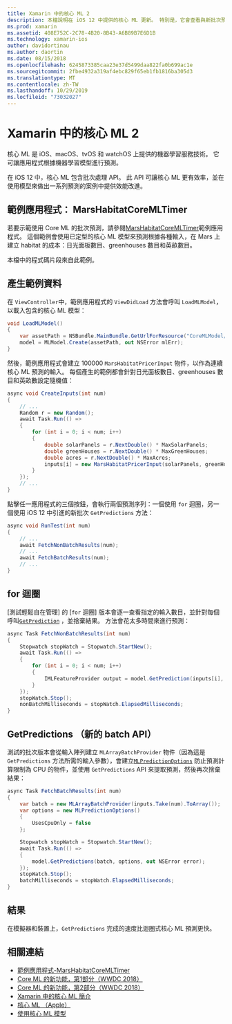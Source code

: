 ```yaml
---
title: Xamarin 中的核心 ML 2
description: 本檔說明在 iOS 12 中提供的核心 ML 更新。 特別是，它會查看與新批次預測 API 相關聯的效能改進。
ms.prod: xamarin
ms.assetid: 408E752C-2C78-4B20-8B43-A6B89B7E6D1B
ms.technology: xamarin-ios
author: davidortinau
ms.author: daortin
ms.date: 08/15/2018
ms.openlocfilehash: 6245873385caa23e37d5499daa822fa0b699ac1e
ms.sourcegitcommit: 2fbe4932a319af4ebc829f65eb1fb1816ba305d3
ms.translationtype: MT
ms.contentlocale: zh-TW
ms.lasthandoff: 10/29/2019
ms.locfileid: "73032027"
---
```

# <a name="core-ml-2-in-xamarinios"></a>Xamarin 中的核心 ML 2

核心 ML 是 iOS、macOS、tvOS 和 watchOS 上提供的機器學習服務技術。 它可讓應用程式根據機器學習模型進行預測。

在 iOS 12 中，核心 ML 包含批次處理 API。 此 API 可讓核心 ML 更有效率，並在使用模型來做出一系列預測的案例中提供效能改進。

## <a name="sample-app-marshabitatcoremltimer"></a>範例應用程式： MarsHabitatCoreMLTimer

若要示範使用 Core ML 的批次預測，請參閱[MarsHabitatCoreMLTimer](https://docs.microsoft.com/samples/xamarin/ios-samples/ios12-marshabitatcoremltimer)範例應用程式。 這個範例會使用已定型的核心 ML 模型來預測根據各種輸入，在 Mars 上建立 habitat 的成本：日光面板數目、greenhouses 數目和英畝數目。

本檔中的程式碼片段來自此範例。

## <a name="generate-sample-data"></a>產生範例資料

在 `ViewController`中，範例應用程式的 `ViewDidLoad` 方法會呼叫 `LoadMLModel`，以載入包含的核心 ML 模型：

```csharp
void LoadMLModel()
{
    var assetPath = NSBundle.MainBundle.GetUrlForResource("CoreMLModel/MarsHabitatPricer", "mlmodelc");
    model = MLModel.Create(assetPath, out NSError mlErr);
}
```

然後，範例應用程式會建立 100000 `MarsHabitatPricerInput` 物件，以作為連續核心 ML 預測的輸入。 每個產生的範例都會針對日光面板數目、greenhouses 數目和英畝數設定隨機值：

```csharp
async void CreateInputs(int num)
{
    // ...
    Random r = new Random();
    await Task.Run(() =>
    {
        for (int i = 0; i < num; i++)
        {
            double solarPanels = r.NextDouble() * MaxSolarPanels;
            double greenHouses = r.NextDouble() * MaxGreenHouses;
            double acres = r.NextDouble() * MaxAcres;
            inputs[i] = new MarsHabitatPricerInput(solarPanels, greenHouses, acres);
        }
    });
    // ...
}
```

點擊任一應用程式的三個按鈕，會執行兩個預測序列：一個使用 `for` 迴圈，另一個使用 iOS 12 中引進的新批次 `GetPredictions` 方法：

```csharp
async void RunTest(int num)
{
    // ...
    await FetchNonBatchResults(num);
    // ...
    await FetchBatchResults(num);
    // ...
}
```

## <a name="for-loop"></a>for 迴圈

[測試輕鬆自在管理] 的 [`for` 迴圈] 版本會逐一查看指定的輸入數目，並針對每個呼叫[`GetPrediction`](xref:CoreML.MLModel.GetPrediction*) ，並捨棄結果。 方法會花太多時間來進行預測：

```csharp
async Task FetchNonBatchResults(int num)
{
    Stopwatch stopWatch = Stopwatch.StartNew();
    await Task.Run(() =>
    {
        for (int i = 0; i < num; i++)
        {
            IMLFeatureProvider output = model.GetPrediction(inputs[i], out NSError error);
        }
    });
    stopWatch.Stop();
    nonBatchMilliseconds = stopWatch.ElapsedMilliseconds;
}
```

## <a name="getpredictions-new-batch-api"></a>GetPredictions （新的 batch API）

測試的批次版本會從輸入陣列建立 `MLArrayBatchProvider` 物件（因為這是 `GetPredictions` 方法所需的輸入參數），會建立[`MLPredictionOptions`](xref:CoreML.MLPredictionOptions)
防止預測計算限制為 CPU 的物件，並使用 `GetPredictions` API 來提取預測，然後再次捨棄結果：

```csharp
async Task FetchBatchResults(int num)
{
    var batch = new MLArrayBatchProvider(inputs.Take(num).ToArray());
    var options = new MLPredictionOptions()
    {
        UsesCpuOnly = false
    };

    Stopwatch stopWatch = Stopwatch.StartNew();
    await Task.Run(() =>
    {
        model.GetPredictions(batch, options, out NSError error);
    });
    stopWatch.Stop();
    batchMilliseconds = stopWatch.ElapsedMilliseconds;
}
```

## <a name="results"></a>結果

在模擬器和裝置上，`GetPredictions` 完成的速度比迴圈式核心 ML 預測更快。

## <a name="related-links"></a>相關連結

- [範例應用程式-MarsHabitatCoreMLTimer](https://docs.microsoft.com/samples/xamarin/ios-samples/ios12-marshabitatcoremltimer)
- [Core ML 的新功能，第1部分（WWDC 2018）](https://developer.apple.com/videos/play/wwdc2018/708/)
- [Core ML 的新功能，第2部分（WWDC 2018）](https://developer.apple.com/videos/play/wwdc2018/709/)
- [Xamarin 中的核心 ML 簡介](https://docs.microsoft.com/xamarin/ios/platform/introduction-to-ios11/coreml)
- [核心 ML （Apple）](https://developer.apple.com/documentation/coreml?language=objc)
- [使用核心 ML 模型](https://developer.apple.com/machine-learning/build-run-models/)
